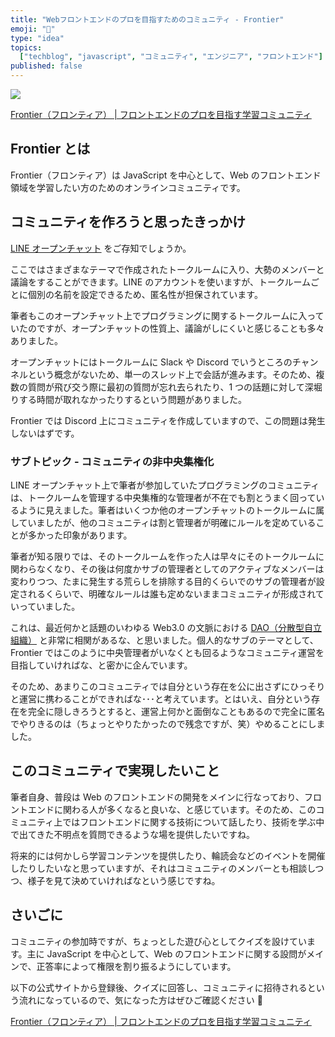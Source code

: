 ```yaml
---
title: "Webフロントエンドのプロを目指すためのコミュニティ - Frontier"
emoji: "🙌"
type: "idea"
topics:
  ["techblog", "javascript", "コミュニティ", "エンジニア", "フロントエンド"]
published: false
---
```


![](https://frontierjs.herokuapp.com/ogp.png)

[Frontier（フロンティア） | フロントエンドのプロを目指す学習コミュニティ](https://frontierjs.herokuapp.com/)

## Frontier とは

Frontier（フロンティア）は JavaScript を中心として、Web のフロントエンド領域を学習したい方のためのオンラインコミュニティです。

## コミュニティを作ろうと思ったきっかけ

[LINE オープンチャット](https://openchat-jp.line.me/) をご存知でしょうか。

ここではさまざまなテーマで作成されたトークルームに入り、大勢のメンバーと議論をすることができます。LINE のアカウントを使いますが、トークルームごとに個別の名前を設定できるため、匿名性が担保されています。

筆者もこのオープンチャット上でプログラミングに関するトークルームに入っていたのですが、オープンチャットの性質上、議論がしにくいと感じることも多々ありました。

オープンチャットにはトークルームに Slack や Discord でいうところのチャンネルという概念がないため、単一のスレッド上で会話が進みます。そのため、複数の質問が飛び交う際に最初の質問が忘れ去られたり、1 つの話題に対して深堀りする時間が取れなかったりするという問題がありました。

Frontier では Discord 上にコミュニティを作成していますので、この問題は発生しないはずです。

### サブトピック - コミュニティの非中央集権化

LINE オープンチャット上で筆者が参加していたプログラミングのコミュニティは、トークルームを管理する中央集権的な管理者が不在でも割とうまく回っているように見えました。筆者はいくつか他のオープンチャットのトークルームに属していましたが、他のコミュニティは割と管理者が明確にルールを定めていることが多かった印象があります。

筆者が知る限りでは、そのトークルームを作った人は早々にそのトークルームに関わらなくなり、その後は何度かサブの管理者としてのアクティブなメンバーは変わりつつ、たまに発生する荒らしを排除する目的くらいでのサブの管理者が設定されるくらいで、明確なルールは誰も定めないままコミュニティが形成されていっていました。

これは、最近何かと話題のいわゆる Web3.0 の文脈における [DAO（分散型自立組織）](https://ethereum.org/ja/dao/) と非常に相関があるな、と思いました。個人的なサブのテーマとして、Frontier ではこのように中央管理者がいなくとも回るようなコミュニティ運営を目指していければな、と密かに企んでいます。

そのため、あまりこのコミュニティでは自分という存在を公に出さずにひっそりと運営に携わることができればな･･･と考えています。とはいえ、自分という存在を完全に隠しきろうとすると、運営上何かと面倒なこともあるので完全に匿名でやりきるのは（ちょっとやりたかったので残念ですが、笑）やめることにしました。

## このコミュニティで実現したいこと

筆者自身、普段は Web のフロントエンドの開発をメインに行なっており、フロントエンドに関わる人が多くなると良いな、と感じています。そのため、このコミュニティ上ではフロントエンドに関する技術について話したり、技術を学ぶ中で出てきた不明点を質問できるような場を提供したいですね。

将来的には何かしら学習コンテンツを提供したり、輪読会などのイベントを開催したりしたいなと思っていますが、それはコミュニティのメンバーとも相談しつつ、様子を見て決めていければなという感じですね。

## さいごに

コミュニティの参加時ですが、ちょっとした遊び心としてクイズを設けています。主に JavaScript を中心として、Web のフロントエンドに関する設問がメインで、正答率によって権限を割り振るようにしています。

以下の公式サイトから登録後、クイズに回答し、コミュニティに招待されるという流れになっているので、気になった方はぜひご確認ください 🙌

[Frontier（フロンティア） | フロントエンドのプロを目指す学習コミュニティ](https://frontierjs.herokuapp.com/)
